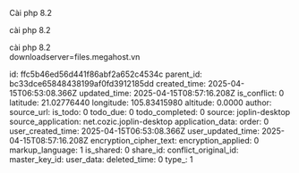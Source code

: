 Cài php 8.2

cài php 8.2

cài php 8.2  
downloadserver=files.megahost.vn


id: ffc5b46ed56d441f86abf2a652c4534c
parent_id: bc33dce65848438199af0fd3912185dd
created_time: 2025-04-15T06:53:08.366Z
updated_time: 2025-04-15T08:57:16.208Z
is_conflict: 0
latitude: 21.02776440
longitude: 105.83415980
altitude: 0.0000
author: 
source_url: 
is_todo: 0
todo_due: 0
todo_completed: 0
source: joplin-desktop
source_application: net.cozic.joplin-desktop
application_data: 
order: 0
user_created_time: 2025-04-15T06:53:08.366Z
user_updated_time: 2025-04-15T08:57:16.208Z
encryption_cipher_text: 
encryption_applied: 0
markup_language: 1
is_shared: 0
share_id: 
conflict_original_id: 
master_key_id: 
user_data: 
deleted_time: 0
type_: 1